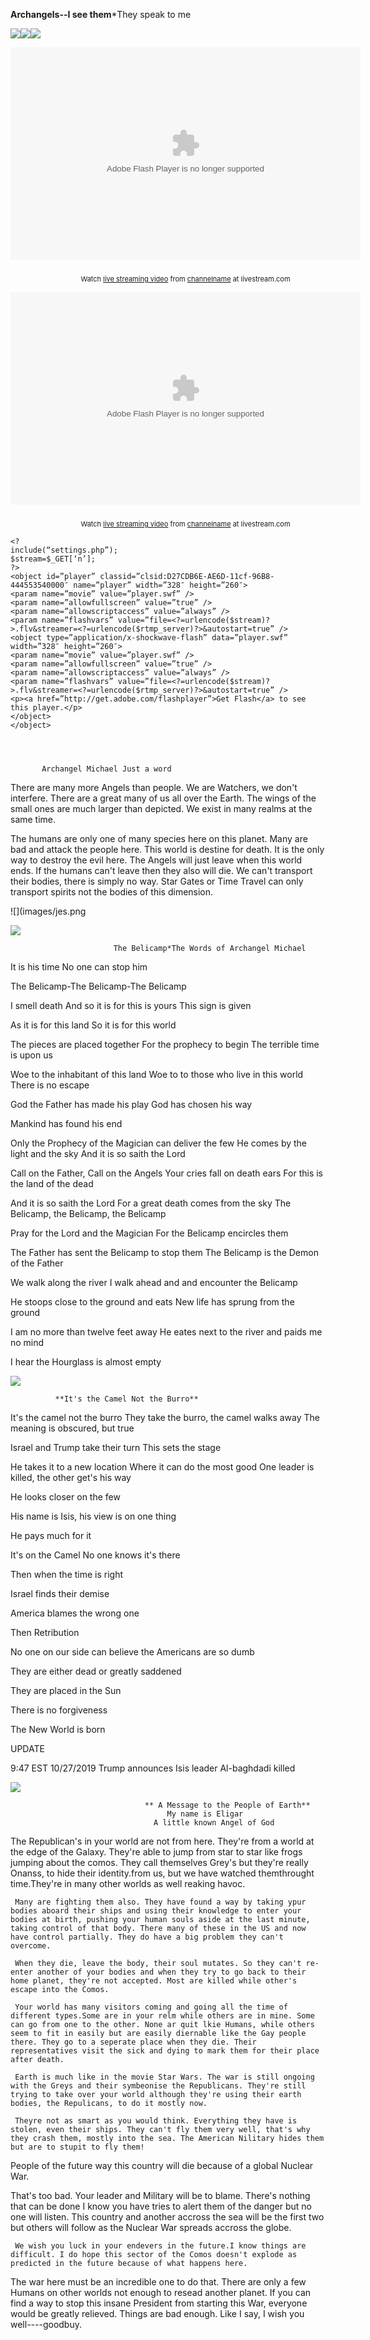 

**Archangels--I see them***They speak to me

![](images/angel.jpg)![](images/logo_main.png)![](images/angel.jpg)

   <object width="560" height="340" id="lsplayer" classid="clsid:D27CDB6E-AE6D-11cf-96B8-444553540000"><param name="movie" value="http://cdn.livestream.com/grid/LSPlayer.swf?channel=channelname&amp;autoPlay=false"></param><param name="allowScriptAccess" value="always"></param><param name="allowFullScreen" value="true"></param><embed name="lsplayer" wmode="transparent" src="http://cdn.livestream.com/grid/LSPlayer.swf?channel=channelname&amp;autoPlay=false" width="560" height="340" allowScriptAccess="always" allowFullScreen="true" type="application/x-shockwave-flash"></embed></object><div style="font-size: 11px;padding-top:10px;text-align:center;width:560px">Watch <a href="http://www.livestream.com/?utm_source=lsplayer&utm_medium=embed&utm_campaign=footerlinks" title="live streaming video">live streaming video</a> from <a href="http://www.livestream.com/channelname?utm_source=lsplayer&utm_medium=embed&utm_campaign=footerlinks" title="Watch channelname at livestream.com">channelname</a> at livestream.com</div>


<object width="560" height="340" id="lsplayer" classid="clsid:D27CDB6E-AE6D-11cf-96B8-444553540000"><param name="movie" value="http://cdn.livestream.com/grid/LSPlayer.swf?channel=channelname&amp;autoPlay=false"></param><param name="allowScriptAccess" value="always"></param><param name="allowFullScreen" value="true"></param><embed name="lsplayer" wmode="transparent" src="http://cdn.livestream.com/grid/LSPlayer.swf?channel=channelname&amp;autoPlay=false" width="560" height="340" allowScriptAccess="always" allowFullScreen="true" type="application/x-shockwave-flash"></embed></object><div style="font-size: 11px;padding-top:10px;text-align:center;width:560px">Watch <a href="http://www.livestream.com/?utm_source=lsplayer&utm_medium=embed&utm_campaign=footerlinks" title="live streaming video">live streaming video</a> from <a href="http://www.livestream.com/channelname?utm_source=lsplayer&utm_medium=embed&utm_campaign=footerlinks" title="Watch channelname at livestream.com">channelname</a> at livestream.com</div>


    <?
    include(“settings.php”);
    $stream=$_GET[‘n’];
    ?>
    <object id=”player” classid=”clsid:D27CDB6E-AE6D-11cf-96B8-444553540000″ name=”player” width=”328″ height=”260″>
    <param name=”movie” value=”player.swf” />
    <param name=”allowfullscreen” value=”true” />
    <param name=”allowscriptaccess” value=”always” />
    <param name=”flashvars” value=”file=<?=urlencode($stream)?>.flv&streamer=<?=urlencode($rtmp_server)?>&autostart=true” />
    <object type=”application/x-shockwave-flash” data=”player.swf” width=”328″ height=”260″>
    <param name=”movie” value=”player.swf” />
    <param name=”allowfullscreen” value=”true” />
    <param name=”allowscriptaccess” value=”always” />
    <param name=”flashvars” value=”file=<?=urlencode($stream)?>.flv&streamer=<?=urlencode($rtmp_server)?>&autostart=true” />
    <p><a href=”http://get.adobe.com/flashplayer”>Get Flash</a> to see this player.</p>
    </object>
    </object> 




           Archangel Michael Just a word
There are many more Angels than people. We are Watchers, we don't interfere. There are a great many of us all over the Earth.
The wings of the small ones are much larger than depicted. We exist in many realms at the same time.

The humans are only one of many species here on this planet. Many are bad and attack the people here.
This world is destine for death. It is the only way to destroy the evil here. 
The Angels will just leave when this world ends. If the humans can't leave then they also will die. 
We can't transport their bodies, there is simply no way. Star Gates or Time Travel can only transport spirits not the bodies of this dimension. 




![](images/jes.png




![](images/belicamp.jpg)

                           The Belicamp*The Words of Archangel Michael 

It is his time
No one can stop him

 The Belicamp-The Belicamp-The Belicamp

I smell death
And so it is for this is yours
This sign is given

As it is for this land
So it is for this world

The pieces are placed together
For the prophecy to begin
The terrible time is upon us

Woe to the inhabitant of this land
Woe to to those who live in this world
There is no escape

God the Father has made his play
God has chosen his way

Mankind has found his end

Only the Prophecy of the Magician can deliver the few
He comes by the light and the sky
And it is so saith the Lord

Call on the Father, Call on the Angels
Your cries fall on death ears
For this is the land of the dead

And it is so saith the Lord
For a great death comes from the sky
The Belicamp, the Belicamp, the Belicamp

Pray for the Lord and the Magician
For the Belicamp encircles them

The Father has sent the Belicamp to stop them
The Belicamp is the Demon of the Father

We walk along the river
I walk ahead and and encounter the Belicamp

He stoops close to the ground and eats
New life has sprung from the ground

I am no more than twelve feet away
He eates next to the river and paids me no mind

I hear the Hourglass is almost empty


![](images/camel1.jpg)

              **It's the Camel Not the Burro**

It's the camel not the burro
They take the burro, the camel walks away
The meaning is obscured, but true

Israel and Trump take their turn
This sets the stage

He takes it to a new location
Where it can do the most good
One leader is killed, the other get's his way

He looks closer on the few

His name is Isis, his view is on one thing

He pays much for it

It's on the Camel
No one knows it's there

Then when the time is right

Israel finds their demise

America blames the wrong one

Then Retribution

No one on our side can believe the Americans are so dumb

They are either dead or greatly saddened 

They are placed in the Sun

There is no forgiveness

The New World is born


UPDATE

9:47 EST 10/27/2019 Trump announces Isis leader Al-baghdadi killed

![](images/angels.jpg)

                                  ** A Message to the People of Earth**
                                       My name is Eligar
                                    A little known Angel of God

The Republican's in your world are not from here. They're from a world at the edge of the Galaxy. They're able to jump from star to star like frogs jumping about the comos. They call themselves Grey's but they're really Onanss, to hide their identity.from us, but we have watched themthrought time.They're in many other worlds as well reaking havoc. 

     Many are fighting them also. They have found a way by taking ypur bodies aboard their ships and using their knowledge to enter your bodies at birth, pushing your human souls aside at the last minute, taking control of that body. There many of these in the US and now have control partially. They do have a big problem they can't overcome.

     When they die, leave the body, their soul mutates. So they can't re-enter another of your bodies and when they try to go back to their home planet, they're not accepted. Most are killed while other's escape into the Comos.

     Your world has many visitors coming and going all the time of different types.Some are in your relm while others are in mine. Some can go from one to the other. None ar quit lkie Humans, while others seem to fit in easily but are easily diernable like the Gay people there. They go to a seperate place when they die. Their representatives visit the sick and dying to mark them for their place after death.

     Earth is much like in the movie Star Wars. The war is still ongoing with the Greys and their symbeonise the Republicans. They're still trying to take over your world although they're using their earth bodies, the Repulicans, to do it mostly now. 

     Theyre not as smart as you would think. Everything they have is stolen, even their ships. They can't fly them very well, that's why they crash them, mostly into the sea. The American Nilitary hides them but are to stupit to fly them!
People of the future way this country will die because of a global Nuclear War.

That's too bad. Your leader and Military will be to blame. There's nothing that can be done I know you have tries to alert them of the danger but no one will listen. This country and another accross the sea will be the first two but others will follow as the Nuclear War spreads accross the globe.

     We wish you luck in your endevers in the future.I know things are difficult. I do hope this sector of the Comos doesn't explode as predicted in the future because of what happens here.

The war here must be an incredible one to do that. There are only a few Humans on other worlds not enough to resead another planet. If you can find a way to stop this insane President from starting this War, everyone would be greatly relieved. Things are bad enough. Like I say, I wish you well----goodbuy.






